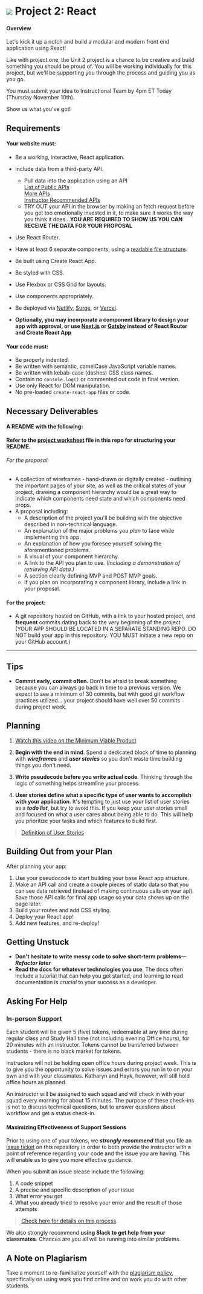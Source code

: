 # ![](https://ga-dash.s3.amazonaws.com/production/assets/logo-9f88ae6c9c3871690e33280fcf557f33.png) Project 2: React
#### Overview

Let's kick it up a notch and build a modular and modern front end application using React!

Like with project one, the Unit 2 project is a chance to be creative and build something you should be proud of. You will be working individually for this project, but we'll be supporting you through the process and guiding you as you go. 

You must submit your idea to Instructional Team by 4pm ET Today (Thursday November 10th).

Show us what you've got!

## Requirements

#### Your website must:
- Be a working, interactive, React application.
- Include data from a third-party API.
    - Pull data into the application using an API  
        [List of Public APIs](https://github.com/toddmotto/public-apis)  
        [More APIs](https://github.com/abhishekbanthia/Public-APIs)  
	[Instructor Recommended APIs](https://git.generalassemb.ly/sei-nyc-pirates/apis)
    - TRY OUT your API in the browser by making an fetch request before you get too emotionally invested in it, to make sure it works the way you think it does...**YOU ARE REQUIRED TO SHOW US YOU CAN RECEIVE THE DATA FOR YOUR PROPOSAL**
- Use React Router.
- Have at least 6 separate components, using a [readable file structure](https://i.imgur.com/7vwe1hh.png).
- Be built using Create React App.
- Be styled with CSS.
- Use Flexbox or CSS Grid for layouts.
- Use components appropriately.
- Be deployed via [Netlify](https://www.netlify.com/), [Surge](https://daveceddia.com/deploy-create-react-app-surge/), or [Vercel](https://vercel.com/guides/deploying-react-with-vercel).

- **Optionally, you may incorporate a component library to design your app with approval, or use [Next.js](https://nextjs.org/) or [Gatsby](https://www.gatsbyjs.com/) instead of React Router and Create React App**

#### Your code must:

- Be properly indented.  
- Be written with semantic, camelCase JavaScript variable names.  
- Be written with kebab-case (dashes) CSS class names.  
- Contain no `console.log()` or commented out code in final version.  
- Use only React for DOM manipulation.  
- No pre-loaded `create-react-app` files or code.

## Necessary Deliverables
#### A README with the following:

**Refer to the [project worksheet](/project-worksheet.md) file in this repo for structuring your README.**

###### For the proposal:
- A collection of wireframes - hand-drawn or digitally created - outlining the important pages of your site, as well as the critical states of your project, drawing a component hierarchy would be a great way to indicate which components need state and which components need props.
- A proposal including:
	- A description of the project you'll be building with the objective described in non-technical language.
	- An explanation of the major problems you _plan_ to face while implementing this app.
	- An explanation of how you foresee yourself solving the aforementioned problems.
	- A visual of your component hierarchy.  
	- A link to the API you plan to use. _(Including a demonstration of retrieving API data.)_ 
	- A section clearly defining MVP and POST MVP goals.
	- If you plan on incorporating a component library, include a link in your proposal.

#### For the project:
- A git repository hosted on GitHub, with a link to your hosted project, and **frequent** commits dating back to the very beginning of the project (YOUR APP SHOULD BE LOCATED IN A SEPARATE STANDING REPO. DO NOT build your app in this repository. YOU MUST initiate a new repo on your GitHub account.) 

<hr>

## Tips

* **Commit early, commit often.**  Don't be afraid to break something because you can always go back in time to a previous version. We expect to see a minimum of 30 commits, but with good git workflow practices utilized... your project should have well over 50 commits during project week. 

## Planning

1. [Watch this video on the Minimum Viable Product](https://www.youtube.com/watch?v=1FoCbbbcYT8)

2. **Begin with the end in mind**. Spend a dedicated block of time to planning with ***wireframes*** and ***user stories*** so you don't waste time building things you don't need.
3. **Write pseudocode before you write actual code**. Thinking through the logic of something helps streamline your process.
4. **User stories define what a specific type of user wants to accomplish with your application**. It's tempting to just use your list of user stories as a ***todo list***, but try to avoid this. If you keep your user stories small and focused on what a user cares about being able to do. This will help you prioritize your tasks and which features to build first.

> [Definition of User Stories](https://www.mountaingoatsoftware.com/agile/user-stories)

## Building Out from your Plan

After planning your app: 

1. Use your pseudocode to start building your base React app structure.
2. Make an API call and create a couple pieces of static data so that you can see data retrieved (instead of making continuous calls on your api). Save those API calls for final app usage so your data shows up on the page later.
3. Build your routes and add CSS styling.
4. Deploy your React app!
5. Add new features, and re-deploy!

## Getting Unstuck

* **Don't hesitate to write messy code to solve short-term problems**&mdash;***Refactor later***
* **Read the docs for whatever technologies you use**. The docs often include a tutorial that can help you get started, and learning to read documentation is _crucial_ to your success as a developer.

## Asking For Help

### In-person Support

Each student will be given 5 (five) tokens, redeemable at any time during regular
class and Study Hall time (not including evening Office hours), for 20 minutes
with an instructor. Tokens cannot be transferred between students - there is no
black market for tokens.

Instructors will not be holding open office hours during project week. This is
to give you the opportunity to solve issues and errors you run in to on your own
and with your classmates. Katharyn and Hayk, however, will still hold office hours as planned.

An instructor will be assigned to each squad and will check in with your squad
every morning for about 15 minutes. The purpose of these check-ins is not to
discuss technical questions, but to answer questions about workflow and get a status check-in.

#### Maximizing Effectiveness of Support Sessions

Prior to using one of your tokens, we ***strongly recommend*** that you file an [issue ticket](https://git.generalassemb.ly/seir-ten3/project-2/issues/new) on this repository in order to both provide the instructor with a point of reference regarding your code and the issue you are having. This will enable us to give you more effective guidance.

When you submit an issue please include the following:

  1. A code snippet
  2. A precise and specific description of your issue
  3. What error you got
  4. What you already tried to resolve your error and the result of those attempts

> [Check here for details on this process](https://github.com/ga-dc/wdi12/blob/master/asking-for-help.md#during-project-weeks).

We also strongly recommend **using Slack to get help from your classmates**. Chances are you all will be running into similar problems.

## A Note on Plagiarism

Take a moment to re-familiarize yourself with the [plagiarism policy](https://git.generalassemb.ly/seir-ten3/ten3/blob/main/plagiarism.md), specifically on using work you find online and on work you do with other students.

